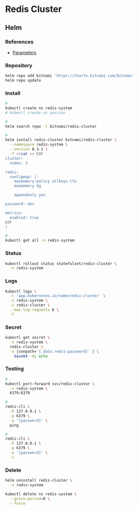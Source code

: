 # Redis Cluster

## Helm

### References

- [Parameters](https://github.com/bitnami/charts/tree/main/bitnami/redis-cluster#parameters)

### Repository

```sh
helm repo add bitnami 'https://charts.bitnami.com/bitnami'
helm repo update
```

### Install

```sh
#
kubectl create ns redis-system
# kubectl create ns session

#
helm search repo -l bitnami/redis-cluster

#
helm install redis-cluster bitnami/redis-cluster \
  --namespace redis-system \
  --version 8.3.1 \
  -f <(cat << EOF
cluster:
  nodes: 3

redis:
  configmap: |-
    maxmemory-policy allkeys-lfu
    maxmemory 4g

    appendonly yes

password: dev

metrics:
  enabled: true
EOF
)

#
kubectl get all -n redis-system
```

### Status

```sh
kubectl rollout status statefulset/redis-cluster \
  -n redis-system
```

### Logs

```sh
kubectl logs \
  -l 'app.kubernetes.io/name=redis-cluster' \
  -n redis-system \
  -c redis-cluster \
  --max-log-requests 6 \
  -f
```

### Secret

```sh
kubectl get secret \
  -n redis-system \
  redis-cluster \
  -o jsonpath='{.data.redis-password}' | \
    base64 -d; echo
```

### Testing

```sh
#
kubectl port-forward svc/redis-cluster \
  -n redis-system \
  6379:6379

#
redis-cli \
  -h 127.0.0.1 \
  -p 6379 \
  -a '[password]' \
  ping

#
redis-cli \
  -h 127.0.0.1 \
  -p 6379 \
  -a '[password]' \
  -c
```

<!-- ### Ingress

```sh
#
export KUBERNETES_IP='<kubernetes-ip>'
export DOMAIN="${KUBERNETES_IP}.nip.io"

#
cat << EOF | kubectl apply \
  -n "$K8S_NAMESPACE" \
  -f -
apiVersion: extensions/v1beta1
kind: Ingress
metadata:
  name: redis
spec:
  rules:
  - host: redis.${K8S_DOMAIN}
    http:
      paths:
      - backend:
          serviceName: redis-cluster-headless
          servicePort: 6379
        path: /
EOF
``` -->

### Delete

```sh
helm uninstall redis-cluster \
  -n redis-system

kubectl delete ns redis-system \
  --grace-period=0 \
  --force
```
